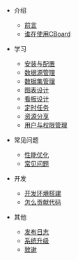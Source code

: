 - 介绍
  - [前言](zh-cn/preface.md)
  - [谁在使用CBoard](zh-cn/extra/customer.md)

- 学习
  - [安装与配置](zh-cn/manual/install.md)
  - [数据源管理](zh-cn/manual/datasource.md)
  - [数据集管理](zh-cn/manual/dataset.md)
  - [图表设计](zh-cn/manual/widget.md)
  - [看板设计](zh-cn/manual/dashboard.md)
  - [定时任务](zh-cn/manual/job.md)
  - [资源分享](zh-cn/manual/shareResource.md)
  - [用户与权限管理](zh-cn/manual/userAdmin.md)

- 常见问题
  - [性能优化](zh-cn/discuss/optimize.md)
  - [常见问题](zh-cn/discuss/faq.md)

- 开发
  - [开发环境搭建](zh-cn/development/devEnv.md)
  - [怎么贡献代码](zh-cn/development/howToContribute.md)

- 其他
  - [发布日志](zh-cn/extra/releaseNote.md)
  - [系统升级](zh-cn/extra/updateApp.md)
  - [致谢](zh-cn/extra/thanks.md)